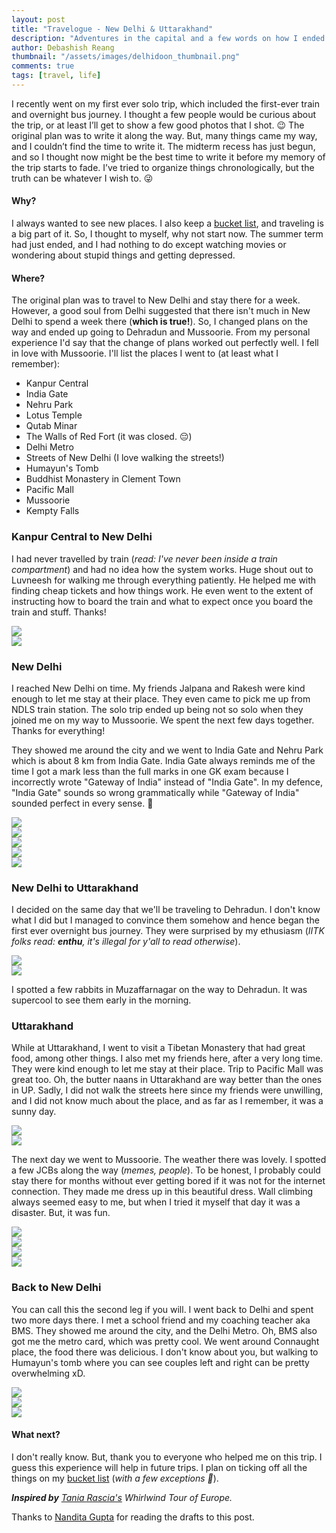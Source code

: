```yaml
---
layout: post
title: "Travelogue - New Delhi & Uttarakhand"
description: "Adventures in the capital and a few words on how I ended up in the lap of the mighty Himalayas."
author: Debashish Reang
thumbnail: "/assets/images/delhidoon_thumbnail.png"
comments: true
tags: [travel, life]
---
```

I recently went on my first ever solo trip, which included the first-ever train and overnight bus journey. I thought a few people would be curious about the trip, or at least I’ll get to show a few good photos that I shot. 😉
The original plan was to write it along the way. But, many things came my way, and I couldn’t find the time to write it. The midterm recess has just begun, and so I thought now might be the best time to write it before my memory of the trip starts to fade.  I’ve tried to organize things chronologically, but the truth can be whatever I wish to. 😜
#### Why?
I always wanted to see new places. I also keep a [bucket list](/bucket), and traveling is a big part of it. So, I thought to myself, why not start now. The summer term had just ended, and I had nothing to do except watching movies or wondering about stupid things and getting depressed.


#### Where?
The original plan was to travel to New Delhi and stay there for a week. However, a good soul from Delhi suggested that there isn't much in New Delhi to spend a week there (**which is true!**). So, I changed plans on the way and ended up going to Dehradun and Mussoorie. From my personal experience I'd say that the change of plans worked out perfectly well. I fell in love with Mussoorie. I'll list the places I went to (at least what I remember):

* Kanpur Central
* India Gate
* Nehru Park
* Lotus Temple
* Qutab Minar
* The Walls of Red Fort (it was closed. 😔)
* Delhi Metro
* Streets of New Delhi (I love walking the streets!)
* Humayun's Tomb
* Buddhist Monastery in Clement Town
* Pacific Mall
* Mussoorie
* Kempty Falls


### Kanpur Central to New Delhi


I had never travelled by train (*read: I've never been inside a train compartment*) and had no idea how the system works. Huge shout out to Luvneesh for walking me through everything patiently. He helped me with finding cheap tickets and how things work. He even went to the extent of instructing how to board the train and what to expect once you board the train and stuff. Thanks!


<div class="row">
<div class="col">
<div class="imgcap">
<img src="/assets/images/trip_thumb.jpg">
</div>
</div>
<div class="col">
<div class="imgcap">
<img src="/assets/images/train.jpg">
</div>
</div>
</div>

### New Delhi


I reached New Delhi on time. My friends Jalpana and Rakesh were kind enough to let me stay at their place. They even came to pick me up from NDLS train station. The solo trip ended up being not so solo when they joined me on my way to Mussoorie. We spent the next few days together. Thanks for everything!

They showed me around the city and we went to India Gate and Nehru Park which is about 8 km from India Gate. India Gate always reminds me of the time I got a mark less than the full marks in one GK exam because I incorrectly wrote "Gateway of India" instead of "India Gate". In my defence, "India Gate" sounds so wrong grammatically while "Gateway of India" sounded perfect in every sense. 💃

<div class="row">
<div class="col">
<div class="imgcap">
<img src="/assets/images/indiagate.jpg">
</div>
</div>
<div class="col">
<div class="imgcap">
<img src="/assets/images/indiagate_front.jpg">
</div>
</div>
</div>

<div class="row">
<div class="col">
<div class="imgcap">
<img src="/assets/images/squirrel.jpg">
</div>
</div>
<div class="col">
<div class="imgcap">
<img src="/assets/images/manipuri_food.jpg">
</div>
</div>
<div class="col">
<div class="imgcap">
<img src="/assets/images/beads.jpg">
</div>
</div>
</div>


### New Delhi to Uttarakhand

I decided on the same day that we'll be traveling to Dehradun. I don't know what I did but I managed to convince them somehow and hence began the first ever overnight bus journey. They were surprised by my ethusiasm (*IITK folks read: **enthu**, it's illegal for y'all to read otherwise*).

<div class="row">
<div class="col">
<div class="imgcap">
<img src="/assets/images/bus_instagram_post.jpg">
</div>
</div>
<div class="col">
<div class="imgcap">
<img src="/assets/images/rabbits.jpg">
</div>
</div>
</div>

I spotted a few rabbits in Muzaffarnagar on the way to Dehradun. It was supercool to see them early in the morning.

### Uttarakhand

While at Uttarakhand, I went to visit a Tibetan Monastery that had great food, among other things. I also met my friends here, after a very long time. They were kind enough to let me stay at their place. Trip to Pacific Mall was great too. Oh, the butter naans in Uttarakhand are way better than the ones in UP.
Sadly, I did not walk the streets here since my friends were unwilling, and I did not know much about the place, and as far as I remember, it was a sunny day.

<div class="row">
<div class="col">
<div class="imgcap">
<img src="/assets/images/pottery.jpg">
</div>
</div>
<div class="col">
<div class="imgcap">
<img src="/assets/images/buddhist_monastery.jpg">
</div>
</div>
</div>

The next day we went to Mussoorie. The weather there was lovely. I spotted a few JCBs along the way (*memes, people*). To be honest, I probably could stay there for months without ever getting bored if it was not for the internet connection. They made me dress up in this beautiful dress. Wall climbing always seemed easy to me, but when I tried it myself that day it was a disaster. But, it was fun.

<div class="row">
<div class="col">
<div class="imgcap">
<img src="/assets/images/mussorie_nature.jpg">
</div>
</div>
<div class="col">
<div class="imgcap">
<img src="/assets/images/mussoorie.jpg">
</div>
</div>
</div>



<div class="row">
<div class="col">
<div class="imgcap">
<img src="/assets/images/mussoorie_dressup.jpg">
</div>
</div>
<div class="col">
<div class="imgcap">
<img src="/assets/images/adventure_mussoorie.jpg">
</div>
</div>
</div>

### Back to New Delhi

You can call this the second leg if you will. I went back to Delhi and spent two more days there. I met a school friend and my coaching teacher aka BMS. They showed me around the city, and the Delhi Metro. Oh, BMS also got me the metro card, which was pretty cool. We went around Connaught place, the food there was delicious. I don't know about you, but walking to Humayun's tomb where you can see couples left and right can be pretty overwhelming xD.

<div class="row">
<div class="col">
<div class="imgcap">
<img src="/assets/images/jina_me.jpg">
</div>
</div>
<div class="col">
<div class="imgcap">
<img src="/assets/images/qutb-minar.jpg">
</div>
</div>
<div class="col">
<div class="imgcap">
<img src="/assets/images/nehru_place.jpg">
</div>
</div>
</div>

#### What next?
I don't really know. But, thank you to everyone who helped me on this trip. I guess this experience will help in future trips. I plan on ticking off all the things on my [bucket list](/bucket) (*with a few exceptions 🤒*).

***Inspired by** [Tania Rascia's](https://www.taniarascia.com/europe/) Whirlwind Tour of Europe.*

Thanks to [Nandita Gupta](https://facebook.com/nanditag.2548) for reading the drafts to this post.
